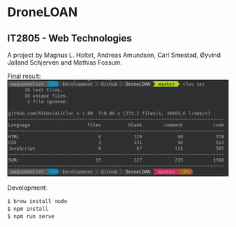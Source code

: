 # DroneLOAN
## IT2805 - Web Technologies
A project by Magnus L. Holtet, Andreas Amundsen, Carl Smestad, Øyvind Jalland Schjerven and Mathias Fossum.

Final result:
![cloc](./cloc.png)

Development:  
```bash
$ brew install node
$ npm install
$ npm run serve
```

